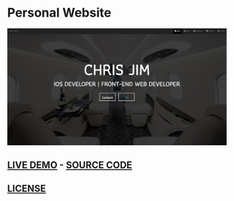 # **Personal Website**
![personal website](https://github.com/chrisjim316/Personal-Portfolio-/blob/master/Images/intro2.JPG?raw=true)
## [LIVE DEMO](http://iamchrisjim.com/)    -     [SOURCE CODE](https://codepen.io/liljimbos/pen/RgxryK)
## [LICENSE](https://github.com/chrisjim316/Personal-Portfolio-/blob/master/LICENSE)
